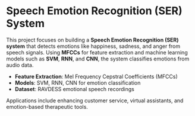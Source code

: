 # Speech Emotion Recognition (SER) System

This project focuses on building a **Speech Emotion Recognition (SER) system** that detects emotions like happiness, sadness, and anger from speech signals. Using **MFCCs** for feature extraction and machine learning models such as **SVM**, **RNN**, and **CNN**, the system classifies emotions from audio data.

- **Feature Extraction**: Mel Frequency Cepstral Coefficients (MFCCs)
- **Models**: SVM, RNN, CNN for emotion classification
- **Dataset**: RAVDESS emotional speech recordings

Applications include enhancing customer service, virtual assistants, and emotion-based therapeutic tools.
